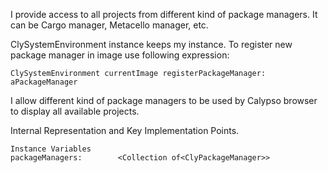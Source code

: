 I provide access to all projects from different kind of package managers.
It can be Cargo manager, Metacello manager, etc.

ClySystemEnvironment instance keeps my instance. To register new package manager in image use following expression: 
	
	ClySystemEnvironment currentImage registerPackageManager: aPackageManager
	
I allow different kind of package managers to be used by Calypso browser to display all available projects.

Internal Representation and Key Implementation Points.

    Instance Variables
	packageManagers:		<Collection of<ClyPackageManager>>